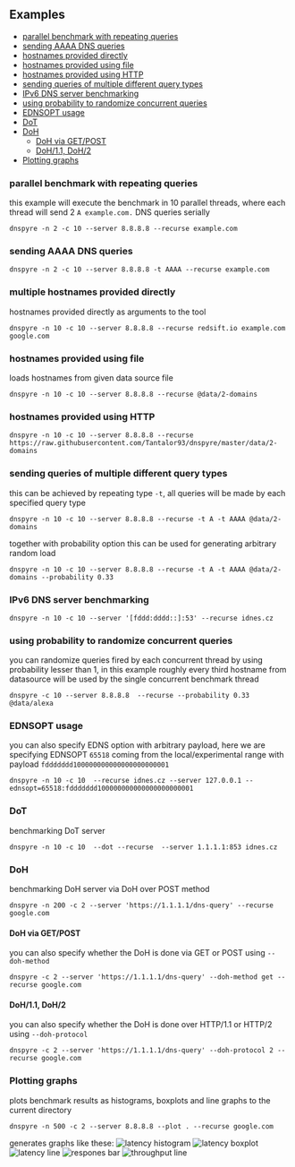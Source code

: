 ## Examples
+ [parallel benchmark with repeating queries](#parallel-benchmark-with-repeating-queries)
+ [sending AAAA DNS queries](#sending-AAAA-DNS-queries)
+ [hostnames provided directly](#multiple-hostnames-provided-directly)
+ [hostnames provided using file](#hostnames-provided-using-file)
+ [hostnames provided using HTTP](#hostnames-provided-using-http)
+ [sending queries of multiple different query types](#sending-queries-of-multiple-different-query-types)
+ [IPv6 DNS server benchmarking](#ipv6-dns-server-benchmarking)
+ [using probability to randomize concurrent queries](#using-probability-to-randomize-concurrent-queries)
+ [EDNSOPT usage](#ednsopt-usage)
+ [DoT](#dot)
+ [DoH](#doh)
  + [DoH via GET/POST](#doh-via-getpost)
  + [DoH/1.1, DoH/2](#doh11-doh2)
+ [Plotting graphs](#plotting-graphs)


### parallel benchmark with repeating queries
this example will execute the benchmark in 10 parallel threads, where each thread will
send 2 `A example.com.` DNS queries serially
```
dnspyre -n 2 -c 10 --server 8.8.8.8 --recurse example.com
```

### sending AAAA DNS queries
```
dnspyre -n 2 -c 10 --server 8.8.8.8 -t AAAA --recurse example.com
```

### multiple hostnames provided directly
hostnames provided directly as arguments to the tool
```
dnspyre -n 10 -c 10 --server 8.8.8.8 --recurse redsift.io example.com google.com
```

### hostnames provided using file
loads hostnames from given data source file
```
dnspyre -n 10 -c 10 --server 8.8.8.8 --recurse @data/2-domains
```

### hostnames provided using HTTP
```
dnspyre -n 10 -c 10 --server 8.8.8.8 --recurse https://raw.githubusercontent.com/Tantalor93/dnspyre/master/data/2-domains
```

### sending queries of multiple different query types
this can be achieved by repeating type `-t`, all queries will be made by each specified query type
```
dnspyre -n 10 -c 10 --server 8.8.8.8 --recurse -t A -t AAAA @data/2-domains
```
together with probability option this can be used for generating arbitrary random load
```
dnspyre -n 10 -c 10 --server 8.8.8.8 --recurse -t A -t AAAA @data/2-domains --probability 0.33
```

### IPv6 DNS server benchmarking
```
dnspyre -n 10 -c 10 --server '[fddd:dddd::]:53' --recurse idnes.cz
```

### using probability to randomize concurrent queries
you can randomize queries fired by each concurrent thread by using probability lesser than 1, in this example
roughly every third hostname from datasource will be used by the single concurrent benchmark thread
```
dnspyre -c 10 --server 8.8.8.8  --recurse --probability 0.33  @data/alexa
```

### EDNSOPT usage
you can also specify EDNS option with arbitrary payload, here we are specifying EDNSOPT `65518`
coming from the local/experimental range with payload `fddddddd100000000000000000000001`
```
dnspyre -n 10 -c 10  --recurse idnes.cz --server 127.0.0.1 --ednsopt=65518:fddddddd100000000000000000000001
```
### DoT
benchmarking DoT server
```
dnspyre -n 10 -c 10  --dot --recurse  --server 1.1.1.1:853 idnes.cz
```

### DoH
benchmarking DoH server via DoH over POST method
```
dnspyre -n 200 -c 2 --server 'https://1.1.1.1/dns-query' --recurse google.com
```

#### DoH via GET/POST
you can also specify whether the DoH is done via GET or POST using `--doh-method`
```
dnspyre -c 2 --server 'https://1.1.1.1/dns-query' --doh-method get --recurse google.com
```

#### DoH/1.1, DoH/2
you can also specify whether the DoH is done over HTTP/1.1 or HTTP/2 using `--doh-protocol`
```
dnspyre -c 2 --server 'https://1.1.1.1/dns-query' --doh-protocol 2 --recurse google.com
```

### Plotting graphs
plots benchmark results as histograms, boxplots and line graphs to the current directory
```
dnspyre -n 500 -c 2 --server 8.8.8.8 --plot . --recurse google.com
```
generates graphs like these:
![latency histogram](graphs/latency-hist-1627558867.png)
![latency boxplot](graphs/latency-box-1627558867.png)
![latency line](graphs/latency-line-1627558867.png)
![respones bar](graphs/responses-bar-1627558867.png)
![throughput line](graphs/throughput-line-1627558867.png)
